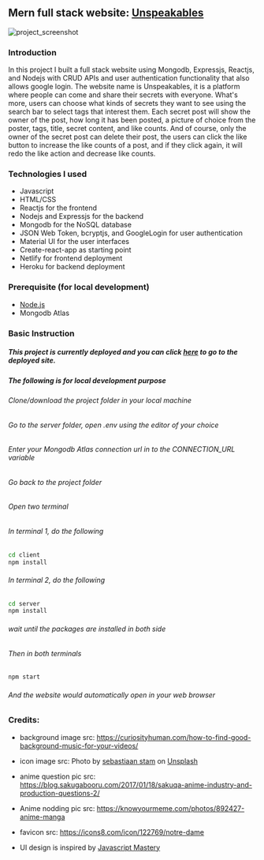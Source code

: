 ## Mern full stack website: [Unspeakables](https://unspeakables.netlify.app/)

![project_screenshot](https://user-images.githubusercontent.com/56567343/127726233-33cac38d-7876-41bd-ba33-46bd11fc1433.png)

### Introduction
In this project I built a full stack website using Mongodb, Expressjs, Reactjs, and Nodejs with CRUD APIs and user authentication functionality that also allows google login.
The website name is Unspeakables, it is a platform where people can come and share their secrets with everyone. What's more, users can choose what kinds of secrets they want
to see using the search bar to select tags that interest them. Each secret post will show the owner of the post, how long it has been posted, a picture of choice from the poster, tags,
title, secret content, and like counts. And of course, only the owner of the secret post can delete their post, the users can click the like button to increase the like counts of a post, and if they click again, it will redo the like action and decrease like counts.

### Technologies I used
* Javascript
* HTML/CSS
* Reactjs for the frontend
* Nodejs and Expressjs for the backend
* Mongodb for the NoSQL database
* JSON Web Token, bcryptjs, and GoogleLogin for user authentication
* Material UI for the user interfaces
* Create-react-app as starting point
* Netlify for frontend deployment
* Heroku for backend deployment

### Prerequisite (for local development)
* [Node.js](https://nodejs.org/en/download/)
* Mongodb Atlas

### Basic Instruction
##### This project is currently deployed and you can click [here](https://unspeakables.netlify.app/) to go to the deployed site.
##### The following is for local development purpose
###### Clone/download the project folder in your local machine
###### Go to the server folder, open .env using the editor of your choice
###### Enter your Mongodb Atlas connection url in to the CONNECTION_URL variable
###### Go back to the project folder
###### Open two terminal
###### In terminal 1, do the following
```bash
cd client
npm install
```
###### In terminal 2, do the following
```bash
cd server
npm install
```
###### wait until the packages are installed in both side
###### Then in both terminals
```bash
npm start
```
###### And the website would automatically open in your web browser

### Credits:
* background image src: https://curiosityhuman.com/how-to-find-good-background-music-for-your-videos/
* icon image src: Photo by <a href="https://unsplash.com/@sebastiaanstam?utm_source=unsplash&utm_medium=referral&utm_content=creditCopyText">sebastiaan stam</a> on <a href="https://unsplash.com/s/photos/mask?utm_source=unsplash&utm_medium=referral&utm_content=creditCopyText">Unsplash</a>
  
* anime question pic src: https://blog.sakugabooru.com/2017/01/18/sakuqa-anime-industry-and-production-questions-2/
* Anime nodding pic src: https://knowyourmeme.com/photos/892427-anime-manga
* favicon src: https://icons8.com/icon/122769/notre-dame
* UI design is inspired by [Javascript Mastery](https://www.youtube.com/channel/UCmXmlB4-HJytD7wek0Uo97A)

